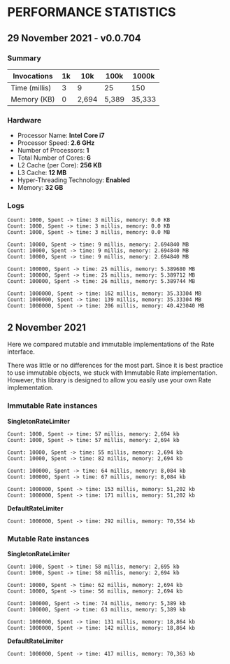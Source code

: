 # PERFORMANCE STATISTICS

## 29 November 2021 - v0.0.704

### Summary

Invocations     | 1k | 10k   | 100k  | 1000k  | 
----------------|----|-------|-------|--------| 
Time (millis)   | 3  | 9     | 25    | 150    |
Memory (KB)     | 0  | 2,694 | 5,389 | 35,333 |

### Hardware

- Processor Name: __Intel Core i7__
- Processor Speed: __2.6 GHz__
- Number of Processors:	__1__
- Total Number of Cores: __6__
- L2 Cache (per Core):	__256 KB__
- L3 Cache: __12 MB__
- Hyper-Threading Technology: __Enabled__
- Memory: __32 GB__

### Logs

```
Count: 1000, Spent -> time: 3 millis, memory: 0.0 KB
Count: 1000, Spent -> time: 3 millis, memory: 0.0 KB
Count: 1000, Spent -> time: 3 millis, memory: 0.0 MB
```
```
Count: 10000, Spent -> time: 9 millis, memory: 2.694840 MB
Count: 10000, Spent -> time: 9 millis, memory: 2.694840 MB
Count: 10000, Spent -> time: 9 millis, memory: 2.694840 MB
```
```
Count: 100000, Spent -> time: 25 millis, memory: 5.389680 MB
Count: 100000, Spent -> time: 25 millis, memory: 5.389712 MB
Count: 100000, Spent -> time: 26 millis, memory: 5.389744 MB
```
```
Count: 1000000, Spent -> time: 162 millis, memory: 35.33304 MB
Count: 1000000, Spent -> time: 139 millis, memory: 35.33304 MB
Count: 1000000, Spent -> time: 206 millis, memory: 40.423040 MB
```

## 2 November 2021

Here we compared mutable and immutable implementations of the Rate interface. 

There was little or no differences for the most part. Since it is best practice to use
immutable objects, we stuck with Immutable Rate implementation. However, this library
is designed to allow you easily use your own Rate implementation.

### Immutable Rate instances

__SingletonRateLimiter__

```
Count: 1000, Spent -> time: 57 millis, memory: 2,694 kb
Count: 1000, Spent -> time: 57 millis, memory: 2,694 kb
```
```
Count: 10000, Spent -> time: 55 millis, memory: 2,694 kb
Count: 10000, Spent -> time: 82 millis, memory: 2,694 kb
```
```
Count: 100000, Spent -> time: 64 millis, memory: 8,084 kb
Count: 100000, Spent -> time: 67 millis, memory: 8,084 kb
```
```
Count: 1000000, Spent -> time: 153 millis, memory: 51,202 kb
Count: 1000000, Spent -> time: 171 millis, memory: 51,202 kb
```

__DefaultRateLimiter__

```
Count: 1000000, Spent -> time: 292 millis, memory: 70,554 kb
```

### Mutable Rate instances 

__SingletonRateLimiter__

```
Count: 1000, Spent -> time: 58 millis, memory: 2,695 kb
Count: 1000, Spent -> time: 58 millis, memory: 2,694 kb
```
```
Count: 10000, Spent -> time: 62 millis, memory: 2,694 kb
Count: 10000, Spent -> time: 56 millis, memory: 2,694 kb
```
```
Count: 100000, Spent -> time: 74 millis, memory: 5,389 kb
Count: 100000, Spent -> time: 63 millis, memory: 5,389 kb
```
```
Count: 1000000, Spent -> time: 131 millis, memory: 18,864 kb
Count: 1000000, Spent -> time: 142 millis, memory: 18,864 kb
```

__DefaultRateLimiter__

```
Count: 1000000, Spent -> time: 417 millis, memory: 70,363 kb
```